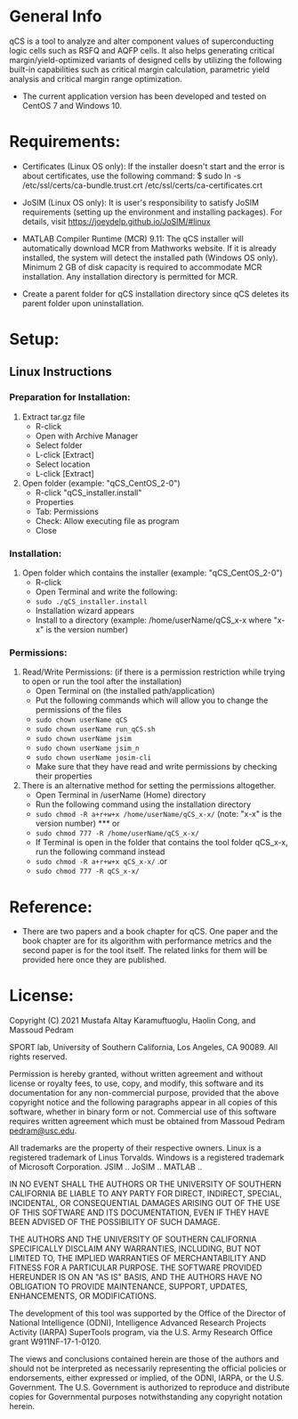 # General Info
qCS is a tool to analyze and alter component values of superconducting logic cells such as RSFQ and AQFP cells. It also helps generating critical margin/yield-optimized variants of designed cells by utilizing the following built-in capabilities such as critical margin calculation, parametric yield analysis and critical margin range optimization.

- The current application version has been developed and tested on CentOS 7 and Windows 10.

# Requirements:
- Certificates (Linux OS only): If the installer doesn't start and the error is about certificates, use the following command:
  $ sudo ln -s /etc/ssl/certs/ca-bundle.trust.crt /etc/ssl/certs/ca-certificates.crt
  
- JoSIM (Linux OS only): It is user's responsibility to satisfy JoSIM requirements (setting up the environment and installing packages). For details, visit https://joeydelp.github.io/JoSIM/#linux
  
- MATLAB Compiler Runtime (MCR) 9.11: The qCS installer will automatically download MCR from Mathworks website. If it is already installed, the system will detect the installed path (Windows OS only). Minimum 2 GB of disk capacity is required to accommodate MCR installation. Any installation directory is permitted for MCR.

- Create a parent folder for qCS installation directory since qCS deletes its parent folder upon uninstallation.

# Setup:
## Linux Instructions
### Preparation for Installation:
1. Extract tar.gz file
	* R-click
	* Open with Archive Manager
	* Select folder
	* L-click [Extract]
	* Select location
	* L-click [Extract]
2. Open folder (example: "qCS_CentOS_2-0")
	* R-click "qCS_installer.install"
	* Properties
	* Tab: Permissions
	* Check: Allow executing file as program
	* Close

### Installation:
1. Open folder which contains the installer (example: "qCS_CentOS_2-0")
	* R-click
	* Open Terminal and write the following:
	* `sudo ./qCS_installer.install`
	* Installation wizard appears
	* Install to a directory (example: /home/userName/qCS_x-x where "x-x" is the version number)

### Permissions:
1. Read/Write Permissions: (if there is a permission restriction while trying to open or run the tool after the installation)
	* Open Terminal on (the installed path/application)
	* Put the following commands which will allow you to change the permissions of the files
	* `sudo chown userName qCS`
	* `sudo chown userName run_qCS.sh`
	* `sudo chown userName jsim`
	* `sudo chown userName jsim_n`
	* `sudo chown userName josim-cli`
	* Make sure that they have read and write permissions by checking their properties
2. There is an alternative method for setting the permissions altogether.
	* Open Terminal in /userName (Home) directory
	* Run the following command using the installation directory
	* `sudo chmod -R a+r+w+x /home/userName/qCS_x-x/` (note: "x-x" is the version number)
	*** or
	* `sudo chmod 777 -R /home/userName/qCS_x-x/`
	* If Terminal is open in the folder that contains the tool folder qCS_x-x, run the following command instead
	* `sudo chmod -R a+r+w+x qCS_x-x/`
	.or
	* `sudo chmod 777 -R qCS_x-x/`

# Reference:
- There are two papers and a book chapter for qCS. One paper and the book chapter are for its algorithm with performance metrics and the second paper is for the tool itself. The related links for them will be provided here once they are published.

# License:
Copyright (C) 2021 Mustafa Altay Karamuftuoglu, Haolin Cong, and Massoud Pedram

SPORT lab, University of Southern California, Los Angeles, CA 90089. All rights reserved.

Permission is hereby granted, without written agreement and without license or royalty fees, to use, copy, and modify, this software and its documentation for any non-commercial purpose, provided that the above copyright notice and the following paragraphs appear in all copies of this software, whether in binary form or not. Commercial use of this software requires written agreement which must be obtained from Massoud Pedram <pedram@usc.edu>.

All trademarks are the property of their respective owners.
Linux is a registered trademark of Linus Torvalds.
Windows is a registered trademark of Microsoft Corporation.
JSIM ..
JoSIM ..
MATLAB ..

IN NO EVENT SHALL THE AUTHORS OR THE UNIVERSITY OF SOUTHERN CALIFORNIA BE LIABLE TO ANY PARTY FOR DIRECT, INDIRECT, SPECIAL, INCIDENTAL, OR CONSEQUENTIAL DAMAGES ARISING OUT OF THE USE OF THIS SOFTWARE AND ITS DOCUMENTATION, EVEN IF THEY HAVE BEEN ADVISED OF THE POSSIBILITY OF SUCH DAMAGE.

THE AUTHORS AND THE UNIVERSITY OF SOUTHERN CALIFORNIA SPECIFICALLY DISCLAIM ANY WARRANTIES, INCLUDING, BUT NOT LIMITED TO, THE IMPLIED WARRANTIES OF MERCHANTABILITY AND FITNESS FOR A PARTICULAR PURPOSE. THE SOFTWARE PROVIDED HEREUNDER IS ON AN "AS IS" BASIS, AND THE AUTHORS HAVE NO OBLIGATION TO PROVIDE MAINTENANCE, SUPPORT, UPDATES, ENHANCEMENTS, OR MODIFICATIONS.

The development of this tool was supported by the Office of the Director of National Intelligence (ODNI), Intelligence Advanced Research Projects Activity (IARPA) SuperTools program, via the U.S. Army Research Office grant W911NF-17-1-0120.

The views and conclusions contained herein are those of the authors and should not be interpreted as necessarily representing the official policies or endorsements, either expressed or implied, of the ODNI, IARPA, or the U.S. Government. The U.S. Government is authorized to reproduce and distribute copies for Governmental purposes notwithstanding any copyright notation herein.
